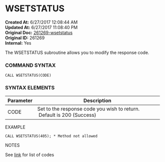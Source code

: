 # WSETSTATUS

**Created At:** 6/27/2017 12:08:44 AM  
**Updated At:** 6/27/2017 11:08:40 PM  
**Original Doc:** [261269-wsetstatus](https://docs.zumasys.com/36617-trash/261269-wsetstatus)  
**Original ID:** 261269  
**Internal:** Yes  


The WSETSTATUS subroutine allows you to modify the response code.

### **COMMAND SYNTAX**

```
CALL WSETSTATUS(CODE)
```

### **SYNTAX ELEMENTS**


| Parameter | Description |
| --- | --- |
| CODE | Set to the response code you wish to return.  Default is 200 (Success) |


EXAMPLE

```
CALL WSETSTATUS(405); * Method not allowed
```

NOTES

See [link](https://en.wikipedia.org/wiki/List_of_HTTP_status_codes) for list of codes
